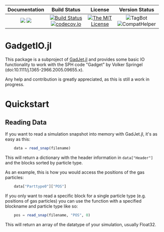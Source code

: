 | **Documentation**                                                 | **Build Status**                                                                                | **License**                                                                                | **Version Status** |
|:-----------------------------------------------------------------:|:-----------------------------------------------------------------------------------------------:| :-----------------------------------------------------------------------------------------------:|:-----------:|
[![](https://img.shields.io/badge/docs-stable-blue.svg)](https://LudwigBoess.github.io/GadgetIO.jl/stable) [![](https://img.shields.io/badge/docs-dev-blue.svg)](https://LudwigBoess.github.io/GadgetIO.jl/dev) | [![Build Status](https://travis-ci.org/LudwigBoess/GadgetIO.jl.svg?branch=master)](https://travis-ci.org/LudwigBoess/GadgetIO.jl) [![codecov.io](https://codecov.io/gh/LudwigBoess/GadgetIO.jl/coverage.svg?branch=master)](https://codecov.io/gh/LudwigBoess/GadgetIO.jl?branch=master) | [![The MIT License](https://img.shields.io/badge/license-MIT-orange.svg)](LICENSE.md) | ![TagBot](https://github.com/LudwigBoess/GadgetIO.jl/workflows/TagBot/badge.svg) ![CompatHelper](https://github.com/LudwigBoess/GadgetIO.jl/workflows/CompatHelper/badge.svg) |


# GadgetIO.jl

This package is a subproject of [GadJet.jl](https://github.com/LudwigBoess/GadJet.jl) and provides some basic IO functionality to work with the SPH code "Gadget" by Volker Springel (doi:10.1111/j.1365-2966.2005.09655.x).

Any help and contribution is greatly appreciated, as this is still a work in progress.

Quickstart
==========

Reading Data
------------

If you want to read a simulation snapshot into memory with GadJet.jl, it's as easy as this:

```julia
    data = read_snap(filename)
```

This will return a dictionary with the header information in `data["Header"]` and the blocks sorted by particle type.

As an example, this is how you would access the positions of the gas particles:

```julia
    data["Parttype0"]["POS"]
```

If you only want to read a specific block for a single particle type (e.g. positions of gas particles) you can use the function with a specified blockname and particle type like so:

```julia
    pos = read_snap(filename, "POS", 0)
```

This will return an array of the datatype of your simulation, usually Float32.